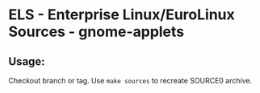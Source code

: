 # ELS - Enterprise Linux/EuroLinux Sources - gnome-applets
 
## Usage:
  Checkout branch or tag. Use `make sources` to recreate  SOURCE0 archive.
